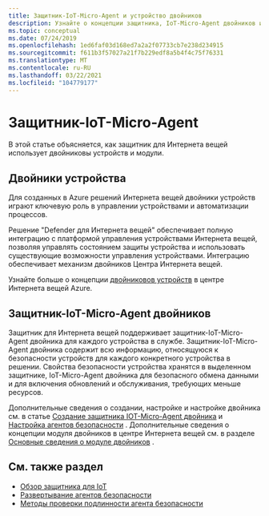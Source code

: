 ```yaml
---
title: Защитник-IoT-Micro-Agent и устройство двойников
description: Узнайте о концепции защитника, IoT-Micro-Agent двойников и о том, как они используются в защитнике для Интернета вещей.
ms.topic: conceptual
ms.date: 07/24/2019
ms.openlocfilehash: 1ed6faf03d168ed7a2a2f07733cb7e238d234915
ms.sourcegitcommit: f611b3f57027a21f7b229edf8a5b4f4c75f76331
ms.translationtype: MT
ms.contentlocale: ru-RU
ms.lasthandoff: 03/22/2021
ms.locfileid: "104779177"
---
```

# <a name="defender-iot-micro-agent"></a>Защитник-IoT-Micro-Agent

В этой статье объясняется, как защитник для Интернета вещей использует двойниковы устройств и модули.

## <a name="device-twins"></a>Двойники устройства

Для созданных в Azure решений Интернета вещей двойники устройств играют ключевую роль в управлении устройствами и автоматизации процессов.

Решение "Defender для Интернета вещей" обеспечивает полную интеграцию с платформой управления устройствами Интернета вещей, позволяя управлять состоянием защиты устройства и использовать существующие возможности управления устройствами. Интеграцию обеспечивает механизм двойников Центра Интернета вещей.

Узнайте больше о концепции [двойниковов устройств](../iot-hub/iot-hub-devguide-device-twins.md) в центре Интернета вещей Azure.

## <a name="defender-iot-micro-agent-twins"></a>Защитник-IoT-Micro-Agent двойников

Защитник для Интернета вещей поддерживает защитник-IoT-Micro-Agent двойника для каждого устройства в службе.
Защитник-IoT-Micro-Agent двойника содержит всю информацию, относящуюся к безопасности устройств для каждого конкретного устройства в решении.
Свойства безопасности устройства хранятся в выделенном защитнике, IoT-Micro-Agent двойника для безопасного обмена данными и для включения обновлений и обслуживания, требующих меньше ресурсов.

Дополнительные сведения о создании, настройке и настройке двойника см. в статье [Создание защитника IOT-Micro-Agent двойника](quickstart-create-security-twin.md) и [Настройка агентов безопасности](how-to-agent-configuration.md) . Дополнительные сведения о концепции модуля двойников в центре Интернета вещей см. в разделе [Основные сведения о модуле двойников](../iot-hub/iot-hub-devguide-module-twins.md) .

## <a name="see-also"></a>См. также раздел

- [Обзор защитника для IoT](overview.md)
- [Развертывание агентов безопасности](how-to-deploy-agent.md)
- [Методы проверки подлинности агента безопасности](concept-security-agent-authentication-methods.md)